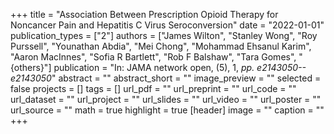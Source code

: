 +++
title = "Association Between Prescription Opioid Therapy for Noncancer Pain and Hepatitis C Virus Seroconversion"
date = "2022-01-01"
publication_types = ["2"]
authors = ["James Wilton", "Stanley Wong", "Roy Purssell", "Younathan Abdia", "Mei Chong", "Mohammad Ehsanul Karim", "Aaron MacInnes", "Sofia R Bartlett", "Rob F Balshaw", "Tara Gomes", "{others}"]
publication = "In: JAMA network open, (5), 1, _pp. e2143050--e2143050_"
abstract = ""
abstract_short = ""
image_preview = ""
selected = false
projects = []
tags = []
url_pdf = ""
url_preprint = ""
url_code = ""
url_dataset = ""
url_project = ""
url_slides = ""
url_video = ""
url_poster = ""
url_source = ""
math = true
highlight = true
[header]
image = ""
caption = ""
+++
